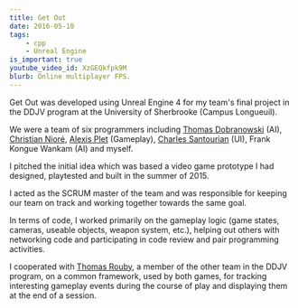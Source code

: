 ```yaml
---
title: Get Out
date: 2016-05-10
tags:
    - cpp
    - Unreal Engine
is_important: true
youtube_video_id: XzGEQkfpk9M
blurb: Online multiplayer FPS.
---
```

Get Out was developed using Unreal Engine 4 for my team's final project in the DDJV program at the University of Sherbrooke (Campus Longueuil).

We were a team of six programmers including [Thomas Dobranowski](https://www.linkedin.com/in/thomasdobra/) (AI), [Christian Nioré](https://www.linkedin.com/in/christian-nioré-250a8094), [Alexis Plet](https://www.linkedin.com/in/alexis-plet-05437a105) (Gameplay), [Charles Santourian](https://www.linkedin.com/in/charles-santourian-745894b1) (UI), Frank Kongue Wankam (AI) and myself.

I pitched the initial idea which was based a video game prototype I had designed, playtested and built in the summer of 2015.

I acted as the SCRUM master of the team and was responsible for keeping our team on track and working together towards the same goal.

In terms of code, I worked primarily on the gameplay logic (game states, cameras, useable objects, weapon system, etc.), helping out others with networking code and participating in code review and pair programming activities.

I cooperated with [Thomas Rouby](https://www.linkedin.com/in/thomas-rouby-67034690), a member of the other team in the DDJV program, on a common framework, used by both games, for tracking interesting gameplay events during the course of play and displaying them at the end of a session.
